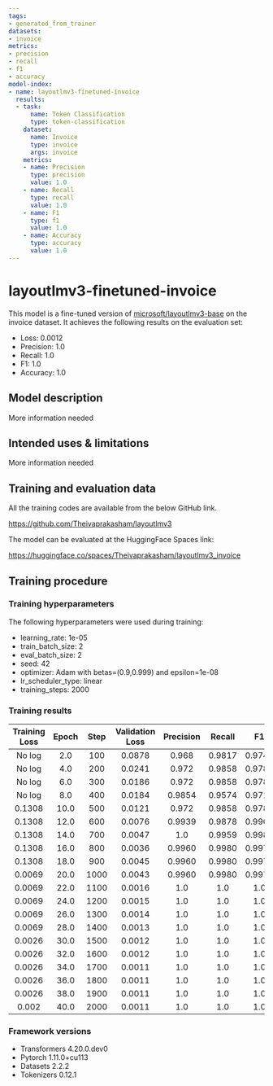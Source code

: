 ```yaml
---
tags:
- generated_from_trainer
datasets:
- invoice
metrics:
- precision
- recall
- f1
- accuracy
model-index:
- name: layoutlmv3-finetuned-invoice
  results:
  - task:
      name: Token Classification
      type: token-classification
    dataset:
      name: Invoice
      type: invoice
      args: invoice
    metrics:
    - name: Precision
      type: precision
      value: 1.0
    - name: Recall
      type: recall
      value: 1.0
    - name: F1
      type: f1
      value: 1.0
    - name: Accuracy
      type: accuracy
      value: 1.0
---
```


<!-- This model card has been generated automatically according to the information the Trainer had access to. You
should probably proofread and complete it, then remove this comment. -->

# layoutlmv3-finetuned-invoice

This model is a fine-tuned version of [microsoft/layoutlmv3-base](https://huggingface.co/microsoft/layoutlmv3-base) on the invoice dataset.
It achieves the following results on the evaluation set:
- Loss: 0.0012
- Precision: 1.0
- Recall: 1.0
- F1: 1.0
- Accuracy: 1.0

## Model description

More information needed

## Intended uses & limitations

More information needed

## Training and evaluation data
All the training codes are available from the below GitHub link.

https://github.com/Theivaprakasham/layoutlmv3


The model can be evaluated at the HuggingFace Spaces link:

https://huggingface.co/spaces/Theivaprakasham/layoutlmv3_invoice

## Training procedure

### Training hyperparameters

The following hyperparameters were used during training:
- learning_rate: 1e-05
- train_batch_size: 2
- eval_batch_size: 2
- seed: 42
- optimizer: Adam with betas=(0.9,0.999) and epsilon=1e-08
- lr_scheduler_type: linear
- training_steps: 2000

### Training results

| Training Loss | Epoch | Step | Validation Loss | Precision | Recall | F1     | Accuracy |
|:-------------:|:-----:|:----:|:---------------:|:---------:|:------:|:------:|:--------:|
| No log        | 2.0   | 100  | 0.0878          | 0.968     | 0.9817 | 0.9748 | 0.9966   |
| No log        | 4.0   | 200  | 0.0241          | 0.972     | 0.9858 | 0.9789 | 0.9971   |
| No log        | 6.0   | 300  | 0.0186          | 0.972     | 0.9858 | 0.9789 | 0.9971   |
| No log        | 8.0   | 400  | 0.0184          | 0.9854    | 0.9574 | 0.9712 | 0.9956   |
| 0.1308        | 10.0  | 500  | 0.0121          | 0.972     | 0.9858 | 0.9789 | 0.9971   |
| 0.1308        | 12.0  | 600  | 0.0076          | 0.9939    | 0.9878 | 0.9908 | 0.9987   |
| 0.1308        | 14.0  | 700  | 0.0047          | 1.0       | 0.9959 | 0.9980 | 0.9996   |
| 0.1308        | 16.0  | 800  | 0.0036          | 0.9960    | 0.9980 | 0.9970 | 0.9996   |
| 0.1308        | 18.0  | 900  | 0.0045          | 0.9960    | 0.9980 | 0.9970 | 0.9996   |
| 0.0069        | 20.0  | 1000 | 0.0043          | 0.9960    | 0.9980 | 0.9970 | 0.9996   |
| 0.0069        | 22.0  | 1100 | 0.0016          | 1.0       | 1.0    | 1.0    | 1.0      |
| 0.0069        | 24.0  | 1200 | 0.0015          | 1.0       | 1.0    | 1.0    | 1.0      |
| 0.0069        | 26.0  | 1300 | 0.0014          | 1.0       | 1.0    | 1.0    | 1.0      |
| 0.0069        | 28.0  | 1400 | 0.0013          | 1.0       | 1.0    | 1.0    | 1.0      |
| 0.0026        | 30.0  | 1500 | 0.0012          | 1.0       | 1.0    | 1.0    | 1.0      |
| 0.0026        | 32.0  | 1600 | 0.0012          | 1.0       | 1.0    | 1.0    | 1.0      |
| 0.0026        | 34.0  | 1700 | 0.0011          | 1.0       | 1.0    | 1.0    | 1.0      |
| 0.0026        | 36.0  | 1800 | 0.0011          | 1.0       | 1.0    | 1.0    | 1.0      |
| 0.0026        | 38.0  | 1900 | 0.0011          | 1.0       | 1.0    | 1.0    | 1.0      |
| 0.002         | 40.0  | 2000 | 0.0011          | 1.0       | 1.0    | 1.0    | 1.0      |


### Framework versions

- Transformers 4.20.0.dev0
- Pytorch 1.11.0+cu113
- Datasets 2.2.2
- Tokenizers 0.12.1
